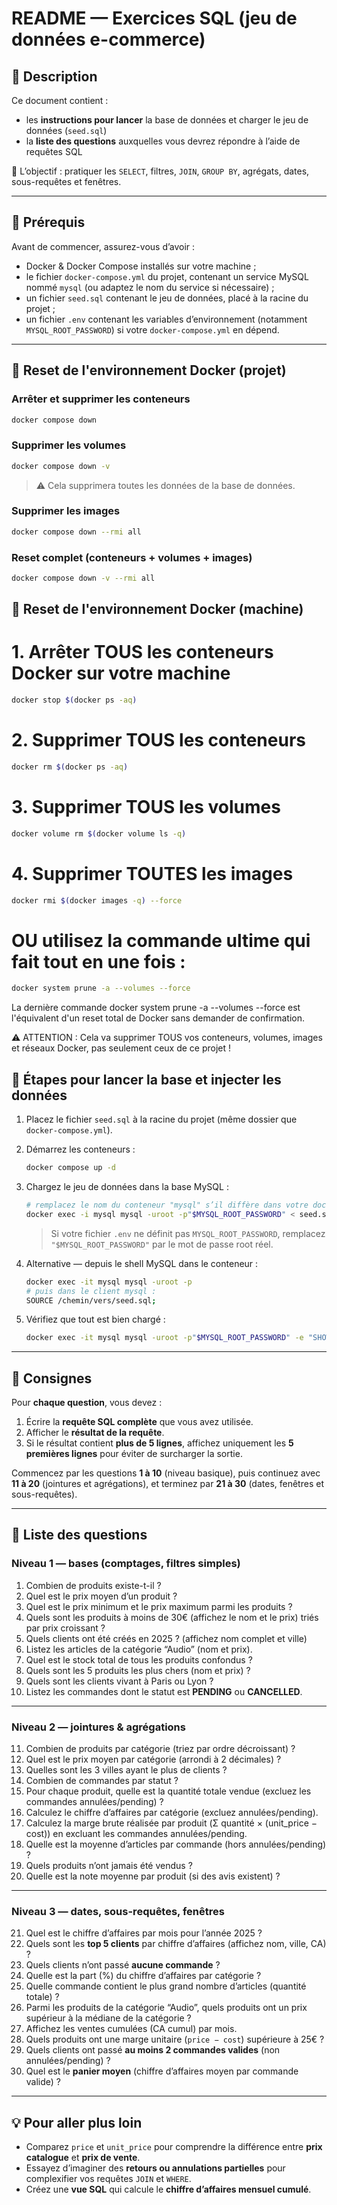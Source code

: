 # README — Exercices SQL (jeu de données e-commerce)

## 🧩 Description

Ce document contient :

- les **instructions pour lancer** la base de données et charger le jeu de données (`seed.sql`)
- la **liste des questions** auxquelles vous devrez répondre à l’aide de requêtes SQL

🎯 L’objectif : pratiquer les `SELECT`, filtres, `JOIN`, `GROUP BY`, agrégats, dates, sous-requêtes et fenêtres.

---

## 🧱 Prérequis

Avant de commencer, assurez-vous d’avoir :

- Docker & Docker Compose installés sur votre machine ;
- le fichier `docker-compose.yml` du projet, contenant un service MySQL nommé `mysql` (ou adaptez le nom du service si nécessaire) ;
- un fichier `seed.sql` contenant le jeu de données, placé à la racine du projet ;
- un fichier `.env` contenant les variables d’environnement (notamment `MYSQL_ROOT_PASSWORD`) si votre `docker-compose.yml` en dépend.

---

## 🧹 Reset de l'environnement Docker (projet)

### Arrêter et supprimer les conteneurs

```bash
docker compose down
```

### Supprimer les volumes

```bash
docker compose down -v
```

> ⚠️ Cela supprimera toutes les données de la base de données.

### Supprimer les images

```bash
docker compose down --rmi all
```

### Reset complet (conteneurs + volumes + images)

```bash
docker compose down -v --rmi all
```

## 🧹 Reset de l'environnement Docker (machine)

# 1. Arrêter TOUS les conteneurs Docker sur votre machine

```bash
docker stop $(docker ps -aq)
```

# 2. Supprimer TOUS les conteneurs

```bash
docker rm $(docker ps -aq)
```

# 3. Supprimer TOUS les volumes

```bash
docker volume rm $(docker volume ls -q)
```

# 4. Supprimer TOUTES les images

```bash
docker rmi $(docker images -q) --force
```

# OU utilisez la commande ultime qui fait tout en une fois :

```bash
docker system prune -a --volumes --force
```

La dernière commande docker system prune -a --volumes --force est
l'équivalent d'un reset total de Docker sans demander de confirmation.

⚠️ ATTENTION : Cela va supprimer TOUS vos conteneurs, volumes, images et
réseaux Docker, pas seulement ceux de ce projet !

## 🚀 Étapes pour lancer la base et injecter les données

1. Placez le fichier `seed.sql` à la racine du projet (même dossier que `docker-compose.yml`).

2. Démarrez les conteneurs :

   ```bash
   docker compose up -d
   ```

3. Chargez le jeu de données dans la base MySQL :

   ```bash
   # remplacez le nom du conteneur "mysql" s’il diffère dans votre docker-compose
   docker exec -i mysql mysql -uroot -p"$MYSQL_ROOT_PASSWORD" < seed.sql
   ```

   > Si votre fichier `.env` ne définit pas `MYSQL_ROOT_PASSWORD`, remplacez `"$MYSQL_ROOT_PASSWORD"` par le mot de passe root réel.

4. Alternative — depuis le shell MySQL dans le conteneur :

   ```bash
   docker exec -it mysql mysql -uroot -p
   # puis dans le client mysql :
   SOURCE /chemin/vers/seed.sql;
   ```

5. Vérifiez que tout est bien chargé :

   ```bash
   docker exec -it mysql mysql -uroot -p"$MYSQL_ROOT_PASSWORD" -e "SHOW DATABASES; USE app_db; SHOW TABLES;"
   ```

---

## 📘 Consignes

Pour **chaque question**, vous devez :

1. Écrire la **requête SQL complète** que vous avez utilisée.
2. Afficher le **résultat de la requête**.
3. Si le résultat contient **plus de 5 lignes**, affichez uniquement les **5 premières lignes** pour éviter de surcharger la sortie.

Commencez par les questions **1 à 10** (niveau basique), puis continuez avec **11 à 20** (jointures et agrégations), et terminez par **21 à 30** (dates, fenêtres et sous-requêtes).

---

## 🧠 Liste des questions

### Niveau 1 — bases (comptages, filtres simples)

1. Combien de produits existe-t-il ?
2. Quel est le prix moyen d’un produit ?
3. Quel est le prix minimum et le prix maximum parmi les produits ?
4. Quels sont les produits à moins de 30€ (affichez le nom et le prix) triés par prix croissant ?
5. Quels clients ont été créés en 2025 ? (affichez nom complet et ville)
6. Listez les articles de la catégorie “Audio” (nom et prix).
7. Quel est le stock total de tous les produits confondus ?
8. Quels sont les 5 produits les plus chers (nom et prix) ?
9. Quels sont les clients vivant à Paris ou Lyon ?
10. Listez les commandes dont le statut est **PENDING** ou **CANCELLED**.

---

### Niveau 2 — jointures & agrégations

11. Combien de produits par catégorie (triez par ordre décroissant) ?
12. Quel est le prix moyen par catégorie (arrondi à 2 décimales) ?
13. Quelles sont les 3 villes ayant le plus de clients ?
14. Combien de commandes par statut ?
15. Pour chaque produit, quelle est la quantité totale vendue (excluez les commandes annulées/pending) ?
16. Calculez le chiffre d’affaires par catégorie (excluez annulées/pending).
17. Calculez la marge brute réalisée par produit (Σ quantité × (unit_price − cost)) en excluant les commandes annulées/pending.
18. Quelle est la moyenne d’articles par commande (hors annulées/pending) ?
19. Quels produits n’ont jamais été vendus ?
20. Quelle est la note moyenne par produit (si des avis existent) ?

---

### Niveau 3 — dates, sous-requêtes, fenêtres

21. Quel est le chiffre d’affaires par mois pour l’année 2025 ?
22. Quels sont les **top 5 clients** par chiffre d’affaires (affichez nom, ville, CA) ?
23. Quels clients n’ont passé **aucune commande** ?
24. Quelle est la part (%) du chiffre d’affaires par catégorie ?
25. Quelle commande contient le plus grand nombre d’articles (quantité totale) ?
26. Parmi les produits de la catégorie “Audio”, quels produits ont un prix supérieur à la médiane de la catégorie ?
27. Affichez les ventes cumulées (CA cumul) par mois.
28. Quels produits ont une marge unitaire (`price − cost`) supérieure à 25€ ?
29. Quels clients ont passé **au moins 2 commandes valides** (non annulées/pending) ?
30. Quel est le **panier moyen** (chiffre d’affaires moyen par commande valide) ?

---

## 💡 Pour aller plus loin

- Comparez `price` et `unit_price` pour comprendre la différence entre **prix catalogue** et **prix de vente**.
- Essayez d’imaginer des **retours ou annulations partielles** pour complexifier vos requêtes `JOIN` et `WHERE`.
- Créez une **vue SQL** qui calcule le **chiffre d’affaires mensuel cumulé**.
